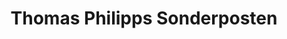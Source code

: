 ---
title: "Thomas Philipps Sonderposten"
url: /prisdorf/thomas-philipps-sonderposten/
shop: Kramladen
---